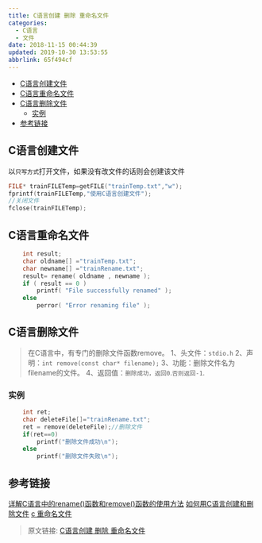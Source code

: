 ```yaml
---
title: C语言创建 删除 重命名文件
categories: 
  - C语言
  - 文件
date: 2018-11-15 00:44:39
updated: 2019-10-30 13:53:55
abbrlink: 65f494cf
---
```

- [C语言创建文件](/blog/html/65f494cf/#C语言创建文件)
- [C语言重命名文件](/blog/html/65f494cf/#C语言重命名文件)
- [C语言删除文件](/blog/html/65f494cf/#C语言删除文件)
    - [实例](/blog/html/65f494cf/#实例)
- [参考链接](/blog/html/65f494cf/#参考链接)

<!--more-->
<script src="https://cdn.bootcss.com/jquery/3.4.0/jquery.slim.min.js"></script>
<script>$(document).ready(function () {$(".post-body > ul:nth-child(1)").hide();});</script>

<!--end-->
## C语言创建文件 ##
以`只写方式`打开文件，如果没有改文件的话则会创建该文件
```c
FILE* trainFILETemp=getFILE("trainTemp.txt","w");
fprintf(trainFILETemp,"使用C语言创建文件");
//关闭文件
fclose(trainFILETemp);
```
## C语言重命名文件 ##

```c
	int result;
	char oldname[] ="trainTemp.txt";
	char newname[] ="trainRename.txt";
	result= rename( oldname , newname );
	if ( result == 0 )
		printf( "File successfully renamed" );
	else
		perror( "Error renaming file" );
```
## C语言删除文件 ##
> 在C语言中，有专门的删除文件函数remove。
> 1、头文件：`stdio.h`
> 2、声明：`int remove(const char* filename);`
> 3、功能：删除文件名为filename的文件。 
> 4、返回值：`删除成功，返回0`.`否则返回-1`.
### 实例 ###
```c
	int ret;
	char deleteFile[]="trainRename.txt";
	ret = remove(deleteFile);//删除文件
	if(ret==0)
	    printf("删除文件成功\n");
	else
	    printf("删除文件失败\n");
```
## 参考链接 ##
[详解C语言中的rename()函数和remove()函数的使用方法](https://www.jb51.net/article/71801.htm)
[如何用C语言创建和删除文件](https://zhidao.baidu.com/question/267104376240933125.html)
[c 重命名文件](https://blog.csdn.net/goodboy_wkx/article/details/45561327)
>原文链接: [C语言创建 删除 重命名文件](https://lanlan2017.github.io/blog/65f494cf/)

